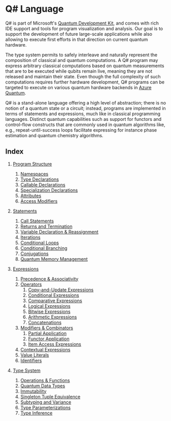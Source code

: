 # Q# Language

Q# is part of Microsoft's [Quantum Development Kit](http://www.microsoft.com/quantum), and comes with rich IDE support and tools for program visualization and analysis.
Our goal is to support the development of future large-scale applications while also allowing to execute first efforts in that direction on current quantum hardware. 

The type system permits to safely interleave and naturally represent the composition of classical and quantum computations. A Q# program may express arbitrary classical computations based on quantum measurements that are to be executed while qubits remain live, meaning they are not released and maintain their state. Even though the full complexity of such computations requires further hardware development, Q# programs can be targeted to execute on various quantum hardware backends in [Azure Quantum](https://azure.microsoft.com/services/quantum/).

Q# is a stand-alone language offering a high level of abstraction;
there is no notion of a quantum state or a circuit; instead, 
programs are implemented in terms of statements and expressions, much like in classical programming languages. Distinct quantum capabilities such as support for functors and control-flow constructs that are commonly used in quantum algorithms like, e.g., repeat-until-success loops facilitate expressing for instance phase estimation and quantum chemistry algorithms.


## Index


1. [Program Structure](https://github.com/microsoft/qsharp-language/tree/main/Specifications/Language/1_ProgramStructure)
    1. [Namespaces](https://github.com/microsoft/qsharp-language/blob/main/Specifications/Language/1_ProgramStructure/1_Namespaces.md)
    1. [Type Declarations](https://github.com/microsoft/qsharp-language/blob/main/Specifications/Language/1_ProgramStructure/2_TypeDeclarations.md)
    1. [Callable Declarations](https://github.com/microsoft/qsharp-language/blob/main/Specifications/Language/1_ProgramStructure/3_CallableDeclarations.md)
    1. [Specialization Declarations](https://github.com/microsoft/qsharp-language/blob/main/Specifications/Language/1_ProgramStructure/4_SpecializationDeclarations.md)
    1. [Attributes](https://github.com/microsoft/qsharp-language/blob/main/Specifications/Language/1_ProgramStructure/5_Attributes.md)
    1. [Access Modifiers](https://github.com/microsoft/qsharp-language/blob/main/Specifications/Language/1_ProgramStructure/6_AccessModifiers.md)

1. [Statements](https://github.com/microsoft/qsharp-language/tree/main/Specifications/Language/2_Statements)
    1. [Call Statements](https://github.com/microsoft/qsharp-language/blob/main/Specifications/Language/2_Statements/CallStatements.md)
    1. [Returns and Termination](https://github.com/microsoft/qsharp-language/blob/main/Specifications/Language/2_Statements/ReturnsAndTermination.md)
    1. [Variable Declaration \& Reassignment](https://github.com/microsoft/qsharp-language/blob/main/Specifications/Language/2_Statements/VariableDeclarationsAndUpdates.md)
    1. [Iterations](https://github.com/microsoft/qsharp-language/blob/main/Specifications/Language/2_Statements/Iterations.md)
    1. [Conditional Loops](https://github.com/microsoft/qsharp-language/blob/main/Specifications/Language/2_Statements/ConditionalLoops.md)
    1. [Conditional Branching](https://github.com/microsoft/qsharp-language/blob/main/Specifications/Language/2_Statements/ConditionalBranching.md)
    1. [Conjugations](https://github.com/microsoft/qsharp-language/blob/main/Specifications/Language/2_Statements/Conjugations.md)
    1. [Quantum Memory Management](https://github.com/microsoft/qsharp-language/blob/main/Specifications/Language/2_Statements/QuantumMemoryManagement.md)

1. [Expressions](https://github.com/microsoft/qsharp-language/tree/main/Specifications/Language/3_Expressions)
    1. [Precedence \& Associativity](https://github.com/microsoft/qsharp-language/blob/main/Specifications/Language/3_Expressions/PrecedenceAndAssociativity.md)
    2. [Operators](https://github.com/microsoft/qsharp-language/blob/main/Specifications/Language/3_Expressions/PrecedenceAndAssociativity.md#operators)
        1. [Copy-and-Update Expressions](https://github.com/microsoft/qsharp-language/blob/main/Specifications/Language/3_Expressions/CopyAndUpdateExpressions.md)
        1. [Conditional Expressions](https://github.com/microsoft/qsharp-language/blob/main/Specifications/Language/3_Expressions/ConditionalExpressions.md)
        1. [Comparative Expressions](https://github.com/microsoft/qsharp-language/blob/main/Specifications/Language/3_Expressions/ComparativeExpressions.md)
        1. [Logical Expressions](https://github.com/microsoft/qsharp-language/blob/main/Specifications/Language/3_Expressions/LogicalExpressions.md)
        1. [Bitwise Expressions](https://github.com/microsoft/qsharp-language/blob/main/Specifications/Language/3_Expressions/BitwiseExpressions.md)
        1. [Arithmetic Expressions](https://github.com/microsoft/qsharp-language/blob/main/Specifications/Language/3_Expressions/ArithmeticExpressions.md)
        1. [Concatenations](https://github.com/microsoft/qsharp-language/blob/main/Specifications/Language/3_Expressions/Concatentation.md)
    1. [Modifiers \& Combinators](https://github.com/microsoft/qsharp-language/blob/main/Specifications/Language/3_Expressions/PrecedenceAndAssociativity.md#modifiers-and-combinators)
        1. [Partial Application](https://github.com/microsoft/qsharp-language/blob/main/Specifications/Language/3_Expressions/PartialApplication.md)
        1. [Functor Application](https://github.com/microsoft/qsharp-language/blob/main/Specifications/Language/3_Expressions/FunctorApplication.md)
        1. [Item Access Expressions](https://github.com/microsoft/qsharp-language/blob/main/Specifications/Language/3_Expressions/ItemAccessExpressions.md)
    1. [Contextual Expressions](https://github.com/microsoft/qsharp-language/blob/main/Specifications/Language/3_Expressions/ContextualExpressions.md)
    1. [Value Literals](https://github.com/microsoft/qsharp-language/blob/main/Specifications/Language/3_Expressions/ValueLiterals.md)
    1. [Identifiers](https://github.com/microsoft/qsharp-language/blob/main/Specifications/Language/3_Expressions/Identifiers.md)


1. [Type System](https://github.com/microsoft/qsharp-language/tree/main/Specifications/Language/4_TypeSystem)
    1. [Operations \& Functions](https://github.com/microsoft/qsharp-language/blob/main/Specifications/Language/4_TypeSystem/OperationsAndFunctions.md)
    1. [Quantum Data Types](https://github.com/microsoft/qsharp-language/blob/main/Specifications/Language/4_TypeSystem/QuantumDataTypes.md)
    1. [Immutability](https://github.com/microsoft/qsharp-language/blob/main/Specifications/Language/4_TypeSystem/Immutability.md)
    1. [Singleton Tuple Equivalence](https://github.com/microsoft/qsharp-language/blob/main/Specifications/Language/4_TypeSystem/SingletonTupleEquivalence.md)
    1. [Subtyping and Variance](https://github.com/microsoft/qsharp-language/blob/main/Specifications/Language/4_TypeSystem/SubtypingAndVariance.md)
    1. [Type Parameterizations](https://github.com/microsoft/qsharp-language/blob/main/Specifications/Language/4_TypeSystem/TypeParameterizations.md)
    1. [Type Inference](https://github.com/microsoft/qsharp-language/blob/main/Specifications/Language/4_TypeSystem/TypeInference.md)

